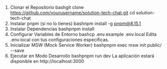 1. Clonar el Repositorio
bashgit clone https://github.com/yourusername/solution-tech-chat.git
cd solution-tech-chat
2. Instalar pnpm (si no lo tienes)
bashnpm install -g pnpm@8.15.1
3. Instalar Dependencias
bashpnpm install
4. Configurar Variables de Entorno
bashcp .env.example .env.local
Edita .env.local con tus configuraciones específicas.
5. Inicializar MSW (Mock Service Worker)
bashpnpm exec msw init public/ --save
6. Ejecutar en Modo Desarrollo
bashpnpm run dev
La aplicación estará disponible en http://localhost:3000

